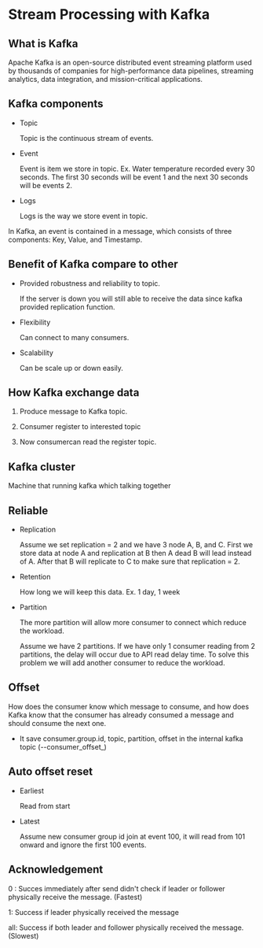 # Stream Processing with Kafka
## What is Kafka
Apache Kafka is an open-source distributed event streaming platform used by thousands of companies for high-performance data pipelines, streaming analytics, data integration, and mission-critical applications.
## Kafka components
- Topic
  
  Topic is the continuous stream of events.
  
- Event
  
  Event is item we store in topic. Ex. Water temperature recorded every 30 seconds. The first 30 seconds will be event 1 and the next 30 seconds will be events 2.
  
- Logs
  
  Logs is the way we store event in topic.

In Kafka, an event is contained in a message, which consists of three components: Key, Value, and Timestamp.

## Benefit of Kafka compare to other

* Provided robustness and reliability to topic.

  If the server is down you will still able to receive the data since kafka provided replication function.

* Flexibility

  Can connect to many consumers.

* Scalability

  Can be scale up or down easily.

## How Kafka exchange data

1. Produce message to Kafka topic.

2. Consumer register to interested topic

3. Now consumercan read the register topic.

## Kafka cluster

Machine that running kafka which talking together

## Reliable

* Replication

  Assume we set replication = 2 and we have 3 node A, B, and C. First we store data at node A and replication at B then A dead B will lead instead of A. After that B will replicate to C to make sure that replication = 2.

* Retention

  How long we will keep this  data. Ex. 1 day, 1 week

* Partition

  The more partition will allow more consumer to connect which reduce the workload.

  Assume we have 2 partitions. If we have only 1 consumer reading from 2 partitions, the delay will occur due to API read delay time. To solve this problem we will add another consumer to reduce the workload.

## Offset

How does the consumer know which message to consume, and how does Kafka know that the consumer has already consumed a message and should consume the next one.

* It save consumer.group.id, topic, partition, offset in the internal kafka topic (--consumer_offset_)

## Auto offset reset

* Earliest

  Read from start

* Latest

  Assume new consumer group id join at event 100, it will read from 101 onward and ignore the first 100 events.

## Acknowledgement

0 : Succes immediately after send didn't check if leader or follower physically receive the message. (Fastest)

1: Success if leader physically received the message

all: Success if both leader and follower physically received the message. (Slowest)










